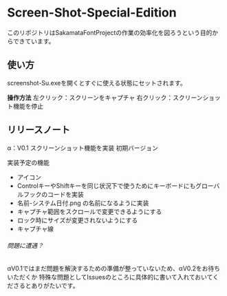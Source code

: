 # Screen-Shot-Special-Edition

このリポジトリはSakamataFontProjectの作業の効率化を図ろうという目的からできています。

## 使い方
screenshot-Su.exeを開くとすぐに使える状態にセットされます。

**操作方法**
左クリック：スクリーンをキャプチャ
右クリック：スクリーンショット機能を停止


## リリースノート
α：V0.1
スクリーンショット機能を実装
初期バージョン

実装予定の機能
- アイコン
- ControlキーやShiftキーを同じ状況下で使うためにキーボードにもグローバルフックのコードを実装
- 名前-システム日付.png の名前になるように実装
- キャプチャ範囲をスクロールで変更できるようにする
- ロック時にサイズが変更されないようにする
- キャプチャ線

###### 問題に遭遇？
αV0.1ではまだ問題を解決するための準備が整っていないため、αV0.2をお待ちいただくか
特殊な問題としてIssuesのところに具体的に書いて入れておいてくださるとありがたいです。

